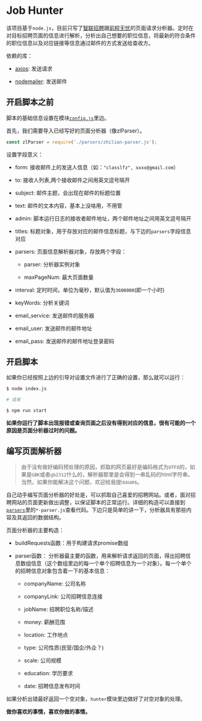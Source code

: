 # Job Hunter

该项目基于`node.js`，目前只写了[智联招聘](http://www.zhaopin.com)跟[前程无忧](http://www.51job.com)的页面请求分析器。定时在对目标招聘页面的信息进行解析，分析出自己想要的职位信息，将最新的符合条件的职位信息以及对应链接等信息通过邮件的方式发送给查收方。

依赖的库：

- [axios](https://github.com/mzabriskie/axios): 发送请求

- [nodemailer](https://github.com/nodemailer/nodemailer): 发送邮件

## 开启脚本之前

脚本的基础信息设置在模块[`config.js`](./config.js)里边。

首先，我们需要导入已经写好的页面分析器（像zlParser）。

```js
const zlParser = require('./parsers/zhilian-parser.js');
```

设置字段意义：

- form: 接收邮件上的发送人信息（如：`"classlfz", xxxx@gmail.com`）

- to: 接收人列表,两个接收邮件之间用英文逗号隔开

- subject: 邮件主题，会出现在邮件的标题位置

- text: 邮件的文本内容，基本上没啥用，不用管

- admin: 脚本运行日志的接收者邮件地址，两个邮件地址之间用英文逗号隔开

- titles: 标题对象，用于存放对应的邮件信息标题，与下边的`parsers`字段信息对应

- parsers: 页面信息解析器对象，存放两个字段：

  - parser: 分析器实例对象

  - maxPageNum: 最大页面数量

- interval: 定时时间，单位为毫秒，默认值为`3600000`(即一个小时)

- keyWords: 分析关键词

- email_service: 发送邮件的服务器

- email_user: 发送邮件的邮件地址

- email_pass: 发送邮件的邮件地址登录密码

## 开启脚本

如果你已经按照上边的引导对设置文件进行了正确的设置，那么就可以运行：

```sh
$ node index.js

# 或者

$ npm run start
```

**如果你运行了脚本出现报错或查询页面之后没有得到对应的信息，很有可能的一个原因是页面分析器过时的问题。**

## 编写页面解析器

> 由于没有做好编码预处理的原因，抓取的网页最好是编码格式为`UTF8`的，如果是`GBK`或者`gb2312`什么的，解析器那里是会得到一串乱码的html字符串。当然，如果你能解决这个问题，欢迎给我提issues。

自己动手编写页面分析器的好处是，可以抓取自己喜爱的招聘网站。或者，面对招聘网站的页面更新做出调整，以保证脚本的正常运行。详细的构造可以直接到[`parsers`](./parsers)里的`*-parser.js`查看代码。下边只是简单的讲一下，分析器具有那些内容及其返回的数据结构。

页面分析器的主要构造：

- buildRequests函数：用于构建请求promise数组

- parser函数： 分析器最主要的函数，用来解析请求返回的页面，得出招聘信息数组信息（这个数组里边的每一个单个招聘信息为一个对象）。每一个单个的招聘信息对象包含着一下的基本信息：

  - companyName: 公司名称

  - companyLink: 公司招聘信息连接

  - jobName: 招聘职位名称/描述

  - money: 薪酬范围

  - location: 工作地点

  - type: 公司性质(民营/国企/外企？)

  - scale: 公司规模

  - education: 学历要求

  - date: 招聘信息发布时间

如果分析出错最好返回一个空对象，`hunter`模块里边做好了对空对象的处理。

**做你喜欢的事情，喜欢你做的事情。**